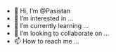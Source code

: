 - 👋 Hi, I’m @Pasistan
- 👀 I’m interested in ...
- 🌱 I’m currently learning ...
- 💞️ I’m looking to collaborate on ...
- 📫 How to reach me ...

<!---
Pasistan/Pasistan is a ✨ special ✨ repository because its `README.md` (this file) appears on your GitHub profile.
You can click the Preview link to take a look at your changes.
--->
